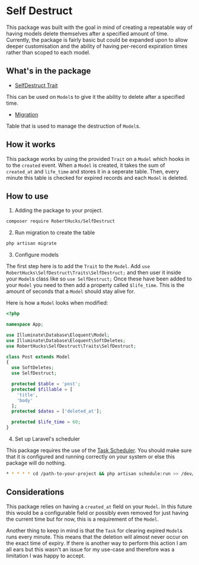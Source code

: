 # Self Destruct

This package was built with the goal in mind of creating a repeatable way of having models delete themselves after a specified amount of time. Currently, the package is fairly basic but could be expanded upon to allow deeper customisation and the ability of having per-record expiration times rather than scoped to each model.

## What's in the package

- [SelfDestruct Trait](https://github.com/Robert-Hucks/SelfDestruct/blob/master/src/Traits/SelfDestruct.php)

This can be used on `Model`s to give it the ability to delete after a specified time.

- [Migration](https://github.com/Robert-Hucks/SelfDestruct/blob/master/src/Database/migrations/2018_12_21_095154_create_self_destruct_table.php)

Table that is used to manage the destruction of `Model`s.

## How it works

This package works by using the provided `Trait` on a `Model` which hooks in to the `created` event. When a `Model` is created, it takes the sum of `created_at` and `life_time` and stores it in a seperate table. Then, every minute this table is checked for expired records and each `Model` is deleted.

## How to use

1) Adding the package to your project.

```bash
composer require RobertHucks/SelfDestruct
```

2) Run migration to create the table

```bash
php artisan migrate
```

3) Configure models

The first step here is to add the `Trait` to the `Model`.
Add `use RobertHucks\SelfDestruct\Traits\SelfDestruct;` and then user it inside your `Model`s class like so `use SelfDestruct;`
Once these have been added to your `Model` you need to then add a property called `$life_time`. This is the amount of seconds that a `Model` should stay alive for.

Here is how a `Model` looks when modified:
```php
<?php

namespace App;

use Illuminate\Database\Eloquent\Model;
use Illuminate\Database\Eloquent\SoftDeletes;
use RobertHucks\SelfDestruct\Traits\SelfDestruct;

class Post extends Model
{
  use SoftDeletes;
  use SelfDestruct;

  protected $table = 'post';
  protected $fillable = [
    'title',
    'body'
  ];
  protected $dates = ['deleted_at'];

  protected $life_time = 60;
}
```

4) Set up Laravel's scheduler

This package requires the use of the [Task Scheduler](https://laravel.com/docs/5.7/scheduling#introduction). You should make sure that it is configured and running correctly on your system or else this package will do nothing.

```bash
* * * * * cd /path-to-your-project && php artisan schedule:run >> /dev/null 2>&1
```

## Considerations

This package relies on having a `created_at` field on your `Model`. In this future this would be a configurable field or possibly even removed for just having the current time but for now, this is a requirement of the `Model`.

Another thing to keep in mind is that the `Task` for clearing expired `Model`s runs every minute. This means that the deletion will almost never occur on the exact time of expiry. If there is another way to perform this action I am all ears but this wasn't an issue for my use-case and therefore was a limitation I was happy to accept.
